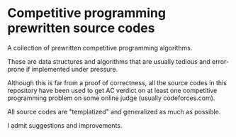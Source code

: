 # Competitive programming prewritten source codes
A collection of prewritten competitive programming algorithms.

These are data structures and algorithms that are usually tedious and error-prone if implemented under pressure.

Although this is far from a proof of correctness, all the source codes in this repository have been used to get AC verdict on at least one competitive programming problem on some online judge (usually codeforces.com).

All source codes are "templatized" and generalized as much as possible.

I admit suggestions and improvements.
